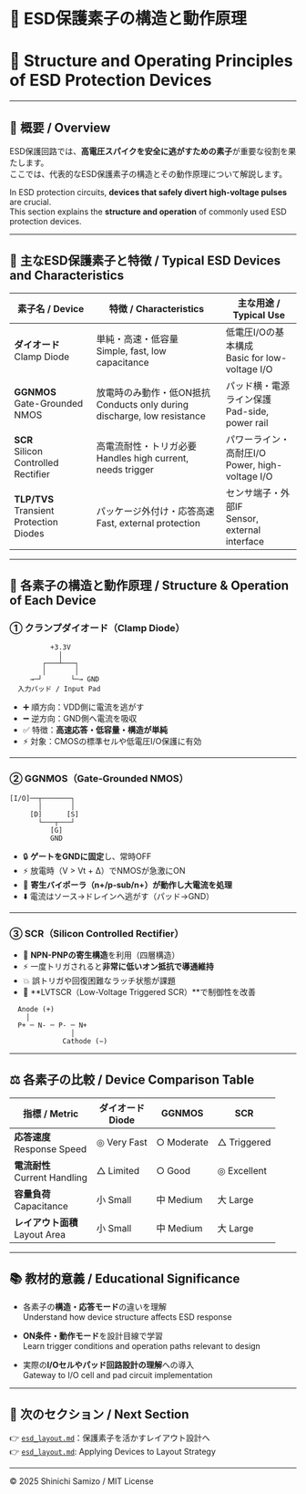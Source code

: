 # 🔧 ESD保護素子の構造と動作原理  
# 🔧 Structure and Operating Principles of ESD Protection Devices

---

## 📘 概要 / Overview

ESD保護回路では、**高電圧スパイクを安全に逃がすための素子**が重要な役割を果たします。  
ここでは、代表的なESD保護素子の構造とその動作原理について解説します。

In ESD protection circuits, **devices that safely divert high-voltage pulses** are crucial.  
This section explains the **structure and operation** of commonly used ESD protection devices.

---

## 🔋 主なESD保護素子と特徴 / Typical ESD Devices and Characteristics

| 素子名 / Device | 特徴 / Characteristics | 主な用途 / Typical Use |
|-----------------|-------------------------|-------------------------|
| **ダイオード**<br>Clamp Diode | 単純・高速・低容量<br>Simple, fast, low capacitance | 低電圧I/Oの基本構成<br>Basic for low-voltage I/O |
| **GGNMOS**<br>Gate-Grounded NMOS | 放電時のみ動作・低ON抵抗<br>Conducts only during discharge, low resistance | パッド横・電源ライン保護<br>Pad-side, power rail |
| **SCR**<br>Silicon Controlled Rectifier | 高電流耐性・トリガ必要<br>Handles high current, needs trigger | パワーライン・高耐圧I/O<br>Power, high-voltage I/O |
| **TLP/TVS**<br>Transient Protection Diodes | パッケージ外付け・応答高速<br>Fast, external protection | センサ端子・外部IF<br>Sensor, external interface |

---

## 📌 各素子の構造と動作原理 / Structure & Operation of Each Device

### ① クランプダイオード（Clamp Diode）

```
          +3.3V
            │
        ┌───┴───┐
        │       │
     →─┘       └─→ GND
  入力パッド / Input Pad
```

- ➕ 順方向：VDD側に電流を逃がす  
- ➖ 逆方向：GND側へ電流を吸収  
- ✅ 特徴：**高速応答・低容量・構造が単純**  
- ⚡ 対象：CMOSの標準セルや低電圧I/O保護に有効

---

### ② GGNMOS（Gate-Grounded NMOS）

```
[I/O]──┬───────┐
       │       │
     [D]      [S]
       └───┬───┘
          [G]
          GND
```

- 🔒 **ゲートをGNDに固定**し、常時OFF  
- ⚡ 放電時（V > Vt + Δ）でNMOSが急激にON  
- 🔁 **寄生バイポーラ（n+/p-sub/n+）が動作し大電流を処理**  
- ⬇️ 電流はソース→ドレインへ逃がす（パッド→GND）

---

### ③ SCR（Silicon Controlled Rectifier）

- 🔋 **NPN-PNPの寄生構造**を利用（四層構造）  
- ⚡ 一度トリガされると**非常に低いオン抵抗で導通維持**  
- 💥 誤トリガや回復困難なラッチ状態が課題  
- 🧪 **LVTSCR（Low-Voltage Triggered SCR）**で制御性を改善

```
  Anode (+)
    │
  P+ ─ N- ─ P- ─ N+ 
               │
             Cathode (−)
```

---

## ⚖️ 各素子の比較 / Device Comparison Table

| 指標 / Metric | ダイオード<br>Diode | GGNMOS | SCR |
|----------------|-----------------------|--------|-----|
| **応答速度**<br>Response Speed | ◎ Very Fast | ○ Moderate | △ Triggered |
| **電流耐性**<br>Current Handling | △ Limited | ○ Good | ◎ Excellent |
| **容量負荷**<br>Capacitance | 小 Small | 中 Medium | 大 Large |
| **レイアウト面積**<br>Layout Area | 小 Small | 中 Medium | 大 Large |

---

## 📚 教材的意義 / Educational Significance

- 各素子の**構造・応答モード**の違いを理解  
  Understand how device structure affects ESD response

- **ON条件・動作モード**を設計目線で学習  
  Learn trigger conditions and operation paths relevant to design

- 実際の**I/Oセルやパッド回路設計の理解**への導入  
  Gateway to I/O cell and pad circuit implementation

---

## 🔗 次のセクション / Next Section

👉 [`esd_layout.md`](./esd_layout.md)：保護素子を活かすレイアウト設計へ  
👉 [`esd_layout.md`](./esd_layout.md): Applying Devices to Layout Strategy

---

© 2025 Shinichi Samizo / MIT License
